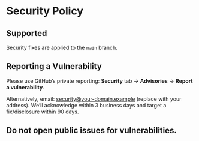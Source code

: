 # Security Policy

## Supported
Security fixes are applied to the `main` branch.

## Reporting a Vulnerability
Please use GitHub’s private reporting:
**Security** tab → **Advisories** → **Report a vulnerability**.

Alternatively, email: security@your-domain.example (replace with your address).
We’ll acknowledge within 3 business days and target a fix/disclosure within 90 days.

## Do not open public issues for vulnerabilities.
